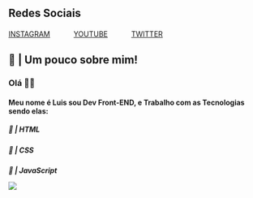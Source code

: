 
<p align="center">
  <h2>Redes Sociais</h2>
  <a href="https://instagram.com/lszofficial">INSTAGRAM</a> ㅤㅤㅤ
  <a href="https://www.youtube.com/channel/UCRp01kjOxdBW4JbAN5-CGHg?view_as=subscriber">YOUTUBE</a> ㅤㅤㅤ
  <a href="https://twitter.com/HProgramador">TWITTER</a>
</p>



## 👑 | Um pouco sobre mim!

<h3>Olá 👋🏻</h3>
<h4>Meu nome é Luis sou Dev Front-END, e Trabalho com as Tecnologias sendo elas:</h4>
<h5>🚀 | HTML</h5>
<h5>🧪 | CSS</h5>
<h5>🚀 | JavaScript

![](https://media.giphy.com/media/Z9WQLSrsQKH3uBbiXq/giphy.gif)
